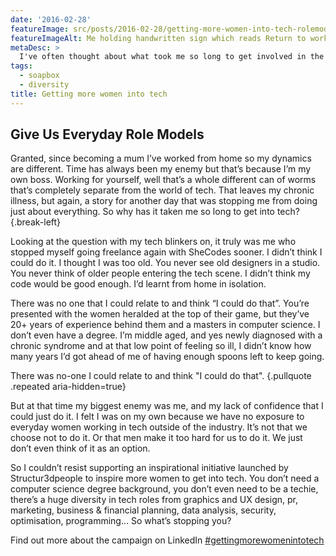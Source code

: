 ```yaml
---
date: '2016-02-28'
featureImage: src/posts/2016-02-28/getting-more-women-into-tech-rolemodel.jpg
featureImageAlt: Me holding handwritten sign which reads Return to work (from home) mum tech role model.
metaDesc: >
  I've often thought about what took me so long to get involved in the tech industry and then I realised.
tags:
  - soapbox
  - diversity
title: Getting more women into tech
---
```


## Give Us Everyday Role Models

Granted, since becoming a mum I’ve worked from home so my dynamics are different. Time has always been my enemy but that’s because I’m my own boss. Working for yourself, well that’s a whole different can of worms that’s completely separate from the world of tech. That leaves my chronic illness, but again, a story for another day that was stopping me from doing just about everything. So why has it taken me so long to get into tech? {.break-left}

Looking at the question with my tech blinkers on, it truly was me who stopped myself going freelance again with SheCodes sooner. I didn’t think I could do it. I thought I was too old. You never see old designers in a studio. You never think of older people entering the tech scene. I didn’t think my code would be good enough. I’d learnt from home in isolation.

There was no one that I could relate to and think “I could do that”. You’re presented with the women heralded at the top of their game, but they’ve 20+ years of experience behind them and a masters in computer science. I don’t even have a degree. I’m middle aged, and yes newly diagnosed with a chronic syndrome and at that low point of feeling so ill, I didn’t know how many years I’d got ahead of me of having enough spoons left to keep going.

There was no-one I could relate to and think "I could do that". {.pullquote .repeated aria-hidden=true}

But at that time my biggest enemy was me, and my lack of confidence that I could just do it. I felt I was on my own because we have no exposure to everyday women working in tech outside of the industry. It’s not that we choose not to do it. Or that men make it too hard for us to do it. We just don’t even think of it as an option.

So I couldn’t resist supporting an inspirational initiative launched by Structur3dpeople to inspire more women to get into tech. You don’t need a computer science degree background, you don’t even need to be a techie, there’s a huge diversity in tech roles from graphics and UX design, pr, marketing, business & financial planning, data analysis, security, optimisation, programming… So what’s stopping you?

Find out more about the campaign on LinkedIn [‪#gettingmorewomenintotech](https://www.linkedin.com/pulse/tech-role-models-global-campaign-we-want-see-you-rav-bumbra)

